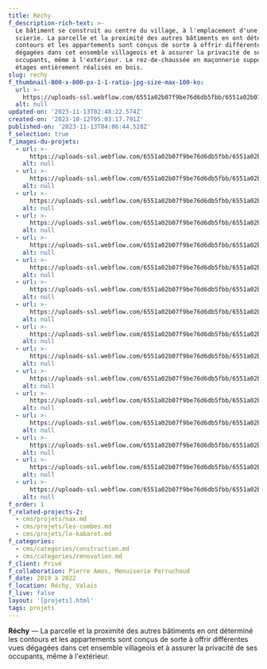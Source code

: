 ```yaml
---
title: Réchy
f_description-rich-text: >-
  Le bâtiment se construit au centre du village, à l'emplacement d'une ancienne
  scierie. La parcelle et la proximité des autres bâtiments en ont déterminé les
  contours et les appartements sont conçus de sorte à offrir différentes vues
  dégagées dans cet ensemble villageois et à assurer la privacité de ses
  occupants, même à l'extérieur. Le rez-de-chaussée en maçonnerie supporte deux
  étages entièrement réalisés en bois.
slug: rechy
f_thumbnail-800-x-800-px-1-1-ratio-jpg-size-max-100-ko:
  url: >-
    https://uploads-ssl.webflow.com/6551a02b07f9be76d6db5fbb/6551a02b07f9be76d6db6120_rechy-06.jpg
  alt: null
updated-on: '2023-11-13T02:48:22.574Z'
created-on: '2023-10-12T05:03:17.791Z'
published-on: '2023-11-13T04:06:44.528Z'
f_selection: true
f_images-du-projets:
  - url: >-
      https://uploads-ssl.webflow.com/6551a02b07f9be76d6db5fbb/6551a02b07f9be76d6db610b_12-R%C3%A9chy_Situationsplan-optimized.jpg
    alt: null
  - url: >-
      https://uploads-ssl.webflow.com/6551a02b07f9be76d6db5fbb/6551a02b07f9be76d6db6108_13-R%C3%A9chy_EG-optimized.jpg
    alt: null
  - url: >-
      https://uploads-ssl.webflow.com/6551a02b07f9be76d6db5fbb/6551a02b07f9be76d6db6109_14-R%C3%A9chy_OG-optimized.jpg
    alt: null
  - url: >-
      https://uploads-ssl.webflow.com/6551a02b07f9be76d6db5fbb/6551a02b07f9be76d6db610c_15-R%C3%A9chy_DG-optimized.jpg
    alt: null
  - url: >-
      https://uploads-ssl.webflow.com/6551a02b07f9be76d6db5fbb/6551a02b07f9be76d6db610a_16-R%C3%A9chy_Schnitt-optimized.jpg
    alt: null
  - url: >-
      https://uploads-ssl.webflow.com/6551a02b07f9be76d6db5fbb/6551a02b07f9be76d6db6107_DJI_0277-optimized.jpg
    alt: null
  - url: >-
      https://uploads-ssl.webflow.com/6551a02b07f9be76d6db5fbb/6551a02b07f9be76d6db6125_rechy-01.jpg
    alt: null
  - url: >-
      https://uploads-ssl.webflow.com/6551a02b07f9be76d6db5fbb/6551a02b07f9be76d6db6124_rechy-02.jpg
    alt: null
  - url: >-
      https://uploads-ssl.webflow.com/6551a02b07f9be76d6db5fbb/6551a02b07f9be76d6db6121_rechy-03.jpg
    alt: null
  - url: >-
      https://uploads-ssl.webflow.com/6551a02b07f9be76d6db5fbb/6551a02b07f9be76d6db6122_rechy-04.jpg
    alt: null
  - url: >-
      https://uploads-ssl.webflow.com/6551a02b07f9be76d6db5fbb/6551a02b07f9be76d6db6123_rechy-05.jpg
    alt: null
  - url: >-
      https://uploads-ssl.webflow.com/6551a02b07f9be76d6db5fbb/6551a02b07f9be76d6db6120_rechy-06.jpg
    alt: null
  - url: >-
      https://uploads-ssl.webflow.com/6551a02b07f9be76d6db5fbb/6551a02b07f9be76d6db611d_rechy-07.jpg
    alt: null
  - url: >-
      https://uploads-ssl.webflow.com/6551a02b07f9be76d6db5fbb/6551a02b07f9be76d6db611f_rechy-08.jpg
    alt: null
  - url: >-
      https://uploads-ssl.webflow.com/6551a02b07f9be76d6db5fbb/6551a02b07f9be76d6db611c_rechy-09.jpg
    alt: null
  - url: >-
      https://uploads-ssl.webflow.com/6551a02b07f9be76d6db5fbb/6551a02b07f9be76d6db611e_rechy-10.jpg
    alt: null
f_order: 1
f_related-projects-2:
  - cms/projets/nax.md
  - cms/projets/les-combes.md
  - cms/projets/le-kabaret.md
f_categories:
  - cms/categories/construction.md
  - cms/categories/renovation.md
f_client: Privé
f_collaboration: Pierre Amos, Menuiserie Perruchoud
f_date: 2019 à 2022
f_location: Réchy, Valais
f_live: false
layout: '[projets].html'
tags: projets
---
```


**Réchy** — La parcelle et la proximité des autres bâtiments en ont déterminé les contours et les appartements sont conçus de sorte à offrir différentes vues dégagées dans cet ensemble villageois et à assurer la privacité de ses occupants, même à l'extérieur.
